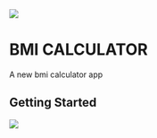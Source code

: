 <img src="https://github.com/londonappbrewery/Images/blob/master/AppBreweryBanner.png">
<h1>BMI CALCULATOR</h1>

A new bmi calculator app

## Getting Started
<img src="https://github.com/londonappbrewery/Images/blob/master/bmi-calc-demo.gif">
